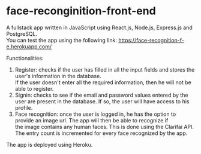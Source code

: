 # face-reconginition-front-end
A fullstack app written in JavaScript using React.js, Node.js, Express.js and PostgreSQL.  
You can test the app using the following link: https://face-recognition-f-e.herokuapp.com/  
  
Functionalities:
1. Register: checks if the user has filled in all the input fields and stores the user's information in the database.  
If the user doesn't enter all the required information, then he will not be able to register.
2. Signin: checks to see if the email and password values entered by the user are present in the database. If so, the user will have access to his profile.
3. Face recognition: once the user is logged in, he has the option to provide an image url. The app will then be able to recognize if  
the image contains any human faces. This is done using the Clarifai API. The entry count is incremented for every face recognized by the app.  

The app is deployed using Heroku.
